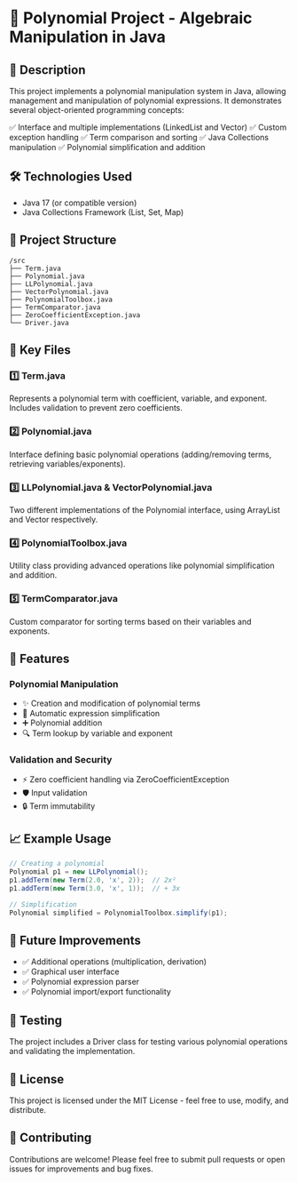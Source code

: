 # 🔢 Polynomial Project - Algebraic Manipulation in Java

## 📌 Description
This project implements a polynomial manipulation system in Java, allowing management and manipulation of polynomial expressions. It demonstrates several object-oriented programming concepts:

✅ Interface and multiple implementations (LinkedList and Vector)
✅ Custom exception handling
✅ Term comparison and sorting
✅ Java Collections manipulation
✅ Polynomial simplification and addition

## 🛠️ Technologies Used
- Java 17 (or compatible version)
- Java Collections Framework (List, Set, Map)

## 📂 Project Structure
```
/src
├── Term.java
├── Polynomial.java
├── LLPolynomial.java
├── VectorPolynomial.java
├── PolynomialToolbox.java
├── TermComparator.java
├── ZeroCoefficientException.java
└── Driver.java
```

## 📜 Key Files

### 1️⃣ Term.java
Represents a polynomial term with coefficient, variable, and exponent. Includes validation to prevent zero coefficients.

### 2️⃣ Polynomial.java
Interface defining basic polynomial operations (adding/removing terms, retrieving variables/exponents).

### 3️⃣ LLPolynomial.java & VectorPolynomial.java
Two different implementations of the Polynomial interface, using ArrayList and Vector respectively.

### 4️⃣ PolynomialToolbox.java
Utility class providing advanced operations like polynomial simplification and addition.

### 5️⃣ TermComparator.java
Custom comparator for sorting terms based on their variables and exponents.

## 🚀 Features

### Polynomial Manipulation
- ✨ Creation and modification of polynomial terms
- 🔄 Automatic expression simplification
- ➕ Polynomial addition
- 🔍 Term lookup by variable and exponent

### Validation and Security
- ⚡ Zero coefficient handling via ZeroCoefficientException
- 🛡️ Input validation
- 🔒 Term immutability

## 📈 Example Usage
```java
// Creating a polynomial
Polynomial p1 = new LLPolynomial();
p1.addTerm(new Term(2.0, 'x', 2));  // 2x²
p1.addTerm(new Term(3.0, 'x', 1));  // + 3x

// Simplification
Polynomial simplified = PolynomialToolbox.simplify(p1);
```

## 🎯 Future Improvements
- ✅ Additional operations (multiplication, derivation)
- ✅ Graphical user interface
- ✅ Polynomial expression parser
- ✅ Polynomial import/export functionality

## 🧪 Testing
The project includes a Driver class for testing various polynomial operations and validating the implementation.

## 📜 License
This project is licensed under the MIT License - feel free to use, modify, and distribute.

## 🤝 Contributing
Contributions are welcome! Please feel free to submit pull requests or open issues for improvements and bug fixes.

